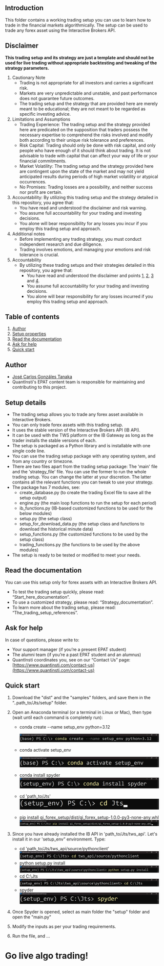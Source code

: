 ## Introduction

This folder contains a working trading setup you can use to learn how to trade in the financial markets algorithmically. The setup can be used to trade any forex asset using the Interactive Brokers API. 

## Disclaimer
**This trading setup and its strategy are just a template and should not be used for live trading without appropriate backtesting and tweaking of the strategy parameters.**

1. Cautionary Note <a id='one'></a>
    - Trading is not appropriate for all investors and carries a significant risk.
    - Markets are very unpredictable and unstable, and past performance does not guarantee future outcomes.
    - The trading setup and the strategy that are provided here are merely meant to be educational; they are not meant to be regarded as specific investing advice.
2. Limitations and Assumptions <a id='two'></a>
    - Trading Experience: The trading setup and the strategy provided here are predicated on the supposition that traders possess the necessary expertise to comprehend the risks involved and modify both according to their unique risk tolerance and preferences.
    - Risk Capital: Trading should only be done with risk capital, and only people who have enough of it should think about trading. It is not advisable to trade with capital that can affect your way of life or your financial commitments.
    - Market Volatility: The trading setup and the strategy provided here are contingent upon the state of the market and may not yield anticipated results during periods of high market volatility or atypical occurrences.
    - No Promises: Trading losses are a possibility, and neither success nor profit are certain.
3. Accountability: By utilizing this trading setup and the strategy detailed in this repository, you agree that:  <a id='three'></a>
    - You have read and understood the disclaimer and risk warning.
    - You assume full accountability for your trading and investing decisions.
    - You alone will bear responsibility for any losses you incur if you employ this trading setup and approach.
4. Additional notes  <a id='four'></a>
    - Before implementing any trading strategy, you must conduct independent research and due diligence.
    - Trading involves emotions, and managing your emotions and risk tolerance is crucial.
5. Accountability
    - By utilizing these trading setups and their strategies detailed in this repository, you agree that:
        - You have read and understood the disclaimer and points [1](#one), [2](#two), [3](#three) and [4](#four).
        - You assume full accountability for your trading and investing decisions.
        - You alone will bear responsibility for any losses incurred if you employ this trading setup and approach.

## Table of contents
1. [Author](#author)
2. [Setup properties](#properties)
3. [Read the documentation](#documentation)
4. [Ask for help](#help)
5. [Quick start](#start)

<a id='author'></a>
## Author
- [José Carlos Gonzáles Tanaka](https://www.linkedin.com/in/jose-carlos-gonzales-tanaka/)
- QuantInsti's EPAT content team is responsible for maintaining and contributing to this project.

<a id='properties'></a>
## Setup details
- The trading setup allows you to trade any forex asset available in Interactive Brokers.
- You can only trade forex assets with this trading setup.
- It uses the stable version of the Interactive Brokers API (IB API).
- It can be used with the TWS platform or the IB Gateway as long as the trader installs the stable versions of each.
- The setup is packaged as a Python library and is installable with one single code line.
- You can use the trading setup package with any operating system, and from any country or timezone.
- There are two files apart from the trading setup package: The 'main' file and the 'strategy_file' file. You can use the former to run the whole trading setup. You can change the latter at your discretion. The latter contains all the relevant functions you can tweak to use your strategy.
- The package has 7 modules, see:
    - create_database.py (to create the trading Excel file to save all the setup output)
    - engine.py (the main loop functions to run the setup for each period)
    - ib_functions.py (IB-based customized functions to be used for the below modules)
    - setup.py (the setup class)
    - setup_for_download_data.py (the setup class and functions to download the historical minute data)
    - setup_functions.py (the customized functions to be used by the setup class)
    - trading_functions.py (the functions to be used by the above modules)
- The setup is ready to be tested or modified to meet your needs.

<a id='documentation'></a>
## Read the documentation
You can use this setup only for forex assets with an Interactive Brokers API. 
- To test the trading setup quickly, please read: “Start_here_documentation”.
- To use a customized strategy, please read: “Strategy_documentation”.
- To learn more about the trading setup, please read: “The_trading_setup_references”.

<a id='help'></a>
## Ask for help
In case of questions, please write to:
- Your support manager (if you’re a present EPAT student)
- The alumni team (if you’re a past EPAT student and an alumnus)
- QuantInsti coordinates you, see on our “Contact Us” page: [https://www.quantinsti.com/contact-us](https://www.quantinsti.com/contact-us)

<a id='start'></a>
## Quick start
1. Download the "dist" and the "samples" folders, and save them in the “..path_to/Jts/setup" folder.
2. Open an Anaconda terminal (or a terminal in Linux or Mac), then type (wait until each command is completely run):

    - conda create --name setup_env python=3.12
   
      ![image01](res/image01.png)
      
    - conda activate setup_env
      
      ![image02](res/image02.png)
      
    - conda install spyder
      ![image03](res/image03.png)
      
    - cd 'path_to/Jts'
      ![image03](res/image04.png)
    - pip install qi_forex_setup/dist/qi_forex_setup-1.0.0-py3-none-any.whl
      ![image05](res/image05.png)

4. Since you have already installed the IB API in 'path_to/Jts/tws_api'. Let's install it in our 'setup_env" environment. Type:
    - cd 'path_to/Jts/tws_api/source/pythonclient'
      ![image06](res/image06.png)
    - python setup.py install
      ![image07](res/image07.png)
    - cd C:\Jts
      ![image08](res/image08.png)
    - spyder
      ![image09](res/image09.png)
5. Once Spyder is opened, select as main folder the "setup" folder and open the "main.py" 
6. Modify the inputs as per your trading requirements.
7. Run the file, and ...

# Go live algo trading!
